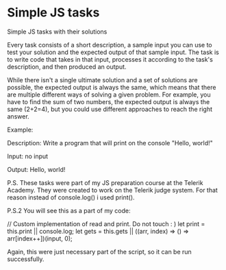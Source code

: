# Simple JS tasks
 Simple JS tasks with their solutions

Every task consists of a short description, a sample input you can use to test your solution and the expected output of that sample input. 
The task is to write code that takes in that input, processes it according to the task's description, and then produced an output. 

While there isn't a single ultimate solution and a set of solutions are possible, the expected output is always the same, which means that there are multiple different ways of solving a given problem. For example, you have to find the sum of two numbers, the expected output is always the same (2+2=4), but you could use different approaches to reach the right answer. 

Example:

Description: Write a program that will print on the console "Hello, world!"

Input: no input

Output: Hello, world!



P.S. These tasks were part of my JS preparation course at the Telerik Academy.
They were created to work on the Telerik judge system.
For that reason instead of console.log() i used print().

P.S.2 You will see this as a part of my code:

// Custom implementation of read and print. Do not touch : )
let print = this.print || console.log;
let gets = this.gets || ((arr, index) => () => arr[index++])(input, 0);

Again, this were just necessary part of the script, so it can be run successfully. 
